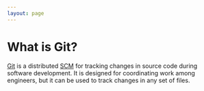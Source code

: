 ```yaml
---
layout: page
---
```

What is Git?
============

[Git](https://git-scm.com/) is a distributed [SCM](/definition/source-control-management) for tracking changes in source code during software development. It is designed for coordinating work among engineers, but it can be used to track changes in any set of files.
